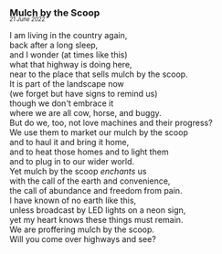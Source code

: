 ### Mulch by the Scoop
<p style="margin:0; margin-top: -1.25rem">
  <em>
    <small><small>21 June 2022</small></small>
  </em>
</p>

I am living in the country again,  
back after a long sleep,  
and I wonder (at times like this)  
what that highway is doing here,  
near to the place that sells mulch by the scoop.  
It is part of the landscape now  
(we forget but have signs to remind us)  
though we don't embrace it  
where we are all cow, horse, and buggy.  
But do we, too, not love machines and their progress?  
We use them to market our mulch by the scoop  
and to haul it and bring it home,  
and to heat those homes and to light them  
and to plug in to our wider world.  
Yet mulch by the scoop *enchants* us  
with the call of the earth and convenience,  
the call of abundance and freedom from pain.  
I have known of no earth like this,  
unless broadcast by LED lights on a neon sign,  
yet my heart knows these things must remain.  
We are proffering mulch by the scoop.  
Will you come over highways and see?  

